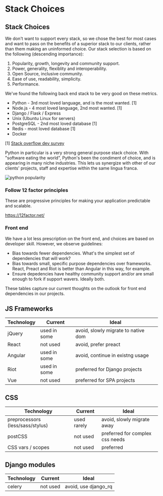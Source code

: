 # Stack Choices

## Stack Choices

We don't want to support every stack, so we chose the best for most cases and want to pass on the benefits of a superior stack to our clients, rather than them making an uninformed choice. Our stack selection is based on the following (descending importance):

1. Popularity, growth, longevity and community support.
2. Power, generality, flexiblity and interoperability.
3. Open Source, inclusive community.
4. Ease of use, readability, simplicity.
5. Performance.

We've found the following back end stack to be very good on these metrics.

  * Python - 3rd most loved language, and is the most wanted. [1]
  * Node.js - 4 most loved language, 2nd most wanted. [1]
  * Django / Flask / Express
  * Unix (Ubuntu Linux for servers)
  * PostgreSQL - 2nd most loved database [1]
  * Redis - most loved database [1]
  * Docker

[1] [Stack overflow dev survey](https://insights.stackoverflow.com/survey/2018/?utm_source=Iterable&utm_medium=email&utm_campaign=dev-survey-2018-promotion)

Python in particular is a very strong general purpose stack choice. With "software eating the world", Python's been the condiment of choice, and is appearing in many niche industries. This lets us synergize with other of our clients' projects, staff and expertise within the same lingua franca.

![python popularity](https://zgab33vy595fw5zq-zippykid.netdna-ssl.com/wp-content/uploads/2017/09/growth_major_languages-1-1024x878.png)

### Follow 12 factor principles

These are progressive principles for making your application predictable and scalable.

https://12factor.net/

### Front end

We have a lot less prescription on the front end, and choices are based on developer skill. However, we observe guidelines:

  * Bias towards fewer dependencies. What's the simplest set of dependencies that will work?
  * Bias towards small, specific purpose dependencies over frameworks. React, Preact and Riot is better than Angular in this way, for example.
  * Ensure depedencies have healthy community support and/or are small enough to fork if support wavers. Ideally both.

These tables capture our current thoughts on the outlook for front end dependencies in our projects.

## JS Frameworks

| Technology    | Current | Ideal    |
| ------------- | ------- | -------- |
| jQuery | used in some   | avoid, slowly migrate to native dom |
| React  | not used       | avoid, prefer preact |
| Angular | used in some  | avoid, continue in existng usage |
| Riot   | used in some   | preferred for Django projects |
| Vue    | not used       | preferred for SPA projects |

## CSS

| Technology    | Current | Ideal    |
| ------------- | ------- | -------- |
| preprocessors (less/sass/stylus) | used rarely  | avoid, slowly migrate away |
| postCSS       | not used | preferred for complex css needs |
| CSS vars / scopes | not used | preferred |

## Django modules

| Technology    | Current | Ideal    |
| ------------- | ------- | -------- |
| celery | not used   | avoid, use django_rq |
